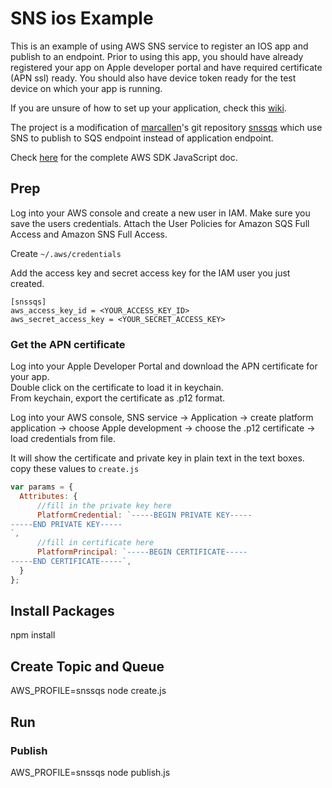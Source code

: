 # SNS ios Example

This is an example of using AWS SNS service to register an IOS app and publish to an endpoint. Prior to using this app, you should have already registered your app on Apple developer portal and have required certificate (APN ssl) ready. You should also have device token ready for the test device on which your app is running.

If you are unsure of how to set up your application, check this [wiki](https://github.com/LiTingWong/notes/wiki/Preparing-Device-for-APN-with-AWS).

The project is a modification of [marcallen](https://github.com/markcallen)'s git repository [snssqs](https://github.com/markcallen/snssqs) which use SNS to publish to SQS endpoint instead of application endpoint.

Check [here](http://docs.aws.amazon.com/AWSJavaScriptSDK/latest/AWS/SNS.html#publish-property) for the complete AWS SDK JavaScript doc.

## Prep
Log into your AWS console and create a new user in IAM. Make sure you save the users credentials.
Attach the User Policies for Amazon SQS Full Access and Amazon SNS Full Access.  

Create `~/.aws/credentials`

Add the access key and secret access key for the IAM user you just created.
```
[snssqs]
aws_access_key_id = <YOUR_ACCESS_KEY_ID>
aws_secret_access_key = <YOUR_SECRET_ACCESS_KEY>
```

### Get the APN certificate
Log into your Apple Developer Portal and download the APN certificate for your app.  
Double click on the certificate to load it in keychain.  
From keychain, export the certificate as .p12 format.

Log into your AWS console, SNS service -> Application -> create platform application -> choose Apple development -> choose the .p12 certificate -> load credentials from file.

It will show the certificate and private key in plain text in the text boxes. copy these values to `create.js`
```JavaScript
var params = {
  Attributes: {
      //fill in the private key here
      PlatformCredential: `-----BEGIN PRIVATE KEY-----
-----END PRIVATE KEY-----
`,
      //fill in certificate here
      PlatformPrincipal: `-----BEGIN CERTIFICATE-----
-----END CERTIFICATE-----`,
  }
};
```



## Install Packages

npm install

## Create Topic and Queue

AWS_PROFILE=snssqs node create.js

## Run

### Publish
AWS_PROFILE=snssqs node publish.js
